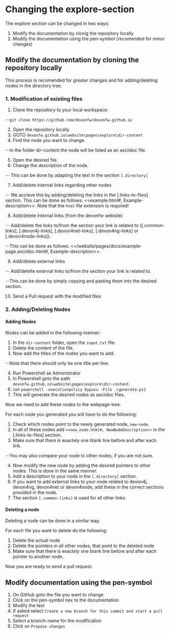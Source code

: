 # Changing the explore-section

The explore section can be changed in two ways:

1. Modify the documentation by clonig the repository locally
2. Modify the documentation using the pen-symbol (recomended for minor changes)

## Modify the documentation by cloning the repository locally

This process is recomended for greater changes and for adding/deleting nodes in the directory tree.

### 1. Modification of existing files

1. Clone the repository to your local workspace: 

⋅⋅⋅`git clone https://github.com/devonfw/devonfw.github.io`

2. Open the repository locally
3. GOTO `devonfw.github.io\website\pages\explore\dir-content`
4. Find the node you want to change. 

⋅⋅⋅In the folder dir-content the node will be listed as an asciidoc file.

5. Open the desired file.
6. Change the description of the node.

⋅⋅⋅ This can be done by adapting the text in the section `[.directory]`

7. Add/delete internal links regarding other nodes 

⋅⋅⋅ We accieve this by adding/deleting the links in the [.links-to-files] section. This can be done as follows: <<example.html#, Example-description>>. Note that the `html` file extension is required!

8. Add/delete internal links (from the devonfw website) 

⋅⋅⋅ Add/delete the links to/from the section your link is related to ([.common-links], [.devon4j-links], [.devon4net-links], [.devon4ng-links] or [.devon4node-links]). 

⋅⋅⋅This can be done as follows: <</website/pages/docs/example-page.asciidoc.html#, Example-description>>.

9. Add/delete external links

⋅⋅⋅ Add/delelte external links to/from the section your link is related to. 

⋅⋅⋅This can be done by simply copying and pasting them into the desired section.

10. Send a Pull request with the modified files

### 2. Adding/Deleting Nodes

#### Adding Nodes

Nodes can be added in the following manner:

1. In the `dir-content` folder, open the `input.txt` file.
2. Delete the content of the file.
3. Now add the titles of the nodes you want to add. 

⋅⋅⋅Note that there should only be one title per line. 

4. Run Powershell as Administrator
5. In Powershell goto the path `devonfw.github.io\website\pages\explore\dir-content`.
6. run `powershell -executionpolicy bypass -File .\generate.ps1`
7. This will generate the desired nodes as asciidoc files.

Now we need to add these nodes to the webpage-tree.

For each node you generated you will have to do the following:

1. Check which nodes point to the newly generated node, `new-node`.
2. In all of these nodes add `<<new_node.html#, NewNodeDescription>>` in the [.links-to-files] section.
3. Make sure that there is exactely one blank line before and after each link. 

⋅⋅⋅You may also compare your node to other nodes, if you are not sure.

4. Now modify the new node by adding the desired pointers to other nodes. This is done in the same manner.
5. Add a description to your node in the `[.directory]` section.
6. If you want to add external links to your node related to devon4j, devon4ng, devon4net or devon4node, add these in the correct sections provided in the node.
7. The section `[.common-links]` is used for all other links. 

#### Deleting a node

Deleting a node can be done in a similar way:

For each file you want to delete do the following:
1. Delete the actual node
2. Delete the pointers in all other nodes, that point to the deleted node 
3. Make sure that there is exactely one blank line before and after each pointer to another node. 

Now you are ready to send a pull request.

## Modify documentation using the pen-symbol
1. On GitHub goto the file you want to change
2. Click on the pen-symbol nex to the documentation
3. Modify the text
4. If asked select `Create a new branch for this commit and start a pull request`
5. Select a branch-name for the modification
6. Click on `Propose changes`

